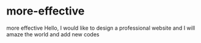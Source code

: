 # more-effective
more effective
Hello, I would like to design a professional website and I will amaze the world and add new codes
